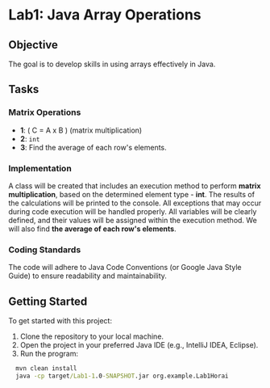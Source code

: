 # Lab1: Java Array Operations

## Objective
The goal is to develop skills in using arrays effectively in Java.

## Tasks

### Matrix Operations 
- **1**: \( C = A x B \) (matrix multiplication)
- **2**: `int`
- **3**: Find the average of each row's elements.

### Implementation
A class will be created that includes an execution method to perform **matrix multiplication**, based on the determined element type - **int**. The results of the calculations will be printed to the console. All exceptions that may occur during code execution will be handled properly. All variables will be clearly defined, and their values will be assigned within the execution method. We will also find **the average of each row's elements**.

### Coding Standards
The code will adhere to Java Code Conventions (or Google Java Style Guide) to ensure readability and maintainability.

## Getting Started
To get started with this project:
1. Clone the repository to your local machine.
2. Open the project in your preferred Java IDE (e.g., IntelliJ IDEA, Eclipse).
3. Run the program:
```cmd
  mvn clean install
  java -cp target/Lab1-1.0-SNAPSHOT.jar org.example.Lab1Horai
```
